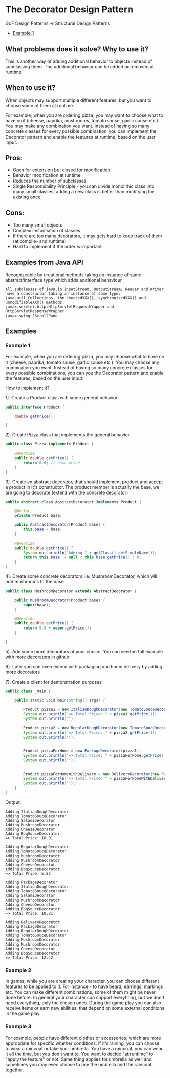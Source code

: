 # The Decorator Design Pattern

GoF Design Patterns -> Structural Design Patterns

- [Example_1](https://github.com/Iretha/ebook-design-patterns/tree/master/src/com/smdev/gof/structural/decorator) 

## What problems does it solve? Why to use it?

This is another way of adding additional behavior to objects instead of subclassing them.
The additional behavior can be added or removed at runtime.

## When to use it?

When objects may support multiple different features, but you want to choose some of them at runtime.

For example, when you are ordering pizza, you may want to choose what to have on it (cheese, paprika, mushrooms, tomato souse, garlic souse etc.).
You may make any combination you want. Instead of having so many concrete classes for every possible combination, 
you can implement the Decorator pattern and enable the features at runtime, based on the user input.

## Pros:
- Open for extension but closed for modification
- Behavior modification at runtime
- Reduces the number of subclasses
- Single Responsibility Principle - you can divide monolithic class into many small classes; adding a new class 
is better than modifying the existing once; 

## Cons:
- Too many small objects
- Complex instantiation of classes
- If there are too many decorators, it may gets hard to keep track of them (at compile- and runtime)
- Hard to implement if the order is important

## Examples from Java API
Recognizeable by creational methods taking an instance of same abstract/interface type which adds additional behaviour
```
All subclasses of java.io.InputStream, OutputStream, Reader and Writer have a constructor taking an instance of same type.
java.util.Collections, the checkedXXX(), synchronizedXXX() and unmodifiableXXX() methods.
javax.servlet.http.HttpServletRequestWrapper and HttpServletResponseWrapper
javax.swing.JScrollPane
```

## Examples

### Example 1
For example, when you are ordering pizza, you may choose what to have on it (cheese, paprika, tomato souse, garlic souse etc.).
You may choose any combination you want. Instead of having so many concrete classes for every possible combinations, 
you can you the Decorator pattern and enable the features, based on the user input.

How to implement it?

1). Create a Product class with some general behavior
```java
public interface Product {

    double getPrice();

}
```
2). Create Pizza.class that implements the general behavior
```java
public class Pizza implements Product {

    @Override
    public double getPrice() {
        return 0.6; // base price
    }
}
```
3). Create an abstract decorator, that should implement product and accept a product in it's constructor.
The product member is actually the base, we are going to decorate (extend with the concrete decorator)
```java
public abstract class AbstractDecorator implements Product {

    @Getter
    private Product base;

    public AbstractDecorator(Product base) {
        this.base = base;
    }

    @Override
    public double getPrice() {
        System.out.println("Adding " + getClass().getSimpleName());
        return this.base != null ? this.base.getPrice() : 0;
    }
}
```
4). Create some concrete decorators i.e. MushroomDecorator, which will add mushrooms to the base
```java
public class MushroomDecorator extends AbstractDecorator {

    public MushroomDecorator(Product base) {
        super(base);
    }

    @Override
    public double getPrice() {
        return 0.5 + super.getPrice();
    }

}
```
5). Add some more decorators of your choice. You can see the full example with more decorators in github

6). Later you can even extend with packaging and home delivery by adding more decorators

7). Create a client for demonstration purposes
```java
public class _Main {

    public static void main(String[] args) {

        Product pizza1 = new ItalianDoughDecorator(new TomatoSouceDecorator(new SalamiDecorator(new MushroomDecorator(new CheeseDecorator(new BbqSouceDecorator(new Pizza()))))));
        System.out.println("=> Total Price: " + pizza1.getPrice());
        System.out.println("");

        Product pizza2 = new RegularDoughDecorator(new TomatoSouceDecorator(new MushroomDecorator(new MushroomDecorator(new CheeseDecorator(new BbqSouceDecorator(new Pizza()))))));
        System.out.println("=> Total Price: " + pizza2.getPrice());
        System.out.println("");


        Product pizzaForHome = new PackageDecorator(pizza1);
        System.out.println("=> Total Price: " + pizzaForHome.getPrice());
        System.out.println("");


        Product pizzaForHomeWithDelivery = new DeliveryDecorator(new PackageDecorator(pizza2));
        System.out.println("=> Total Price: " + pizzaForHomeWithDelivery.getPrice());
        System.out.println("");
    }
}
```
Output:
```
Adding ItalianDoughDecorator
Adding TomatoSouceDecorator
Adding SalamiDecorator
Adding MushroomDecorator
Adding CheeseDecorator
Adding BbqSouceDecorator
=> Total Price: 10.01

Adding RegularDoughDecorator
Adding TomatoSouceDecorator
Adding MushroomDecorator
Adding MushroomDecorator
Adding CheeseDecorator
Adding BbqSouceDecorator
=> Total Price: 5.82

Adding PackageDecorator
Adding ItalianDoughDecorator
Adding TomatoSouceDecorator
Adding SalamiDecorator
Adding MushroomDecorator
Adding CheeseDecorator
Adding BbqSouceDecorator
=> Total Price: 10.81

Adding DeliveryDecorator
Adding PackageDecorator
Adding RegularDoughDecorator
Adding TomatoSouceDecorator
Adding MushroomDecorator
Adding MushroomDecorator
Adding CheeseDecorator
Adding BbqSouceDecorator
=> Total Price: 12.42
```

### Example 2 
In games, while you are creating your character, you can choose different features to be applied to it.
For instance - to have beard, earrings, markings etc. You can make different combinations, some of them might be never
done before. In general your character can support everything, but we don't need everything, only the chosen ones. 
During the game play you can also receive items or earn new abilities, that depend on some external conditions in the game play.

### Example 3
For example, people have different clothes or accessories, which are more appropriate for specific whether conditions.
If it's raining, you can choose to wear a raincoat or take your umbrella. You have a raincoat, 
you can wear it all the time, but you don't want to. You want to decide "at runtime" to "apply the feature" or not.
Same thing applies for umbrella as well and sometimes you may even choose to use the umbrella and the raincoat together.


